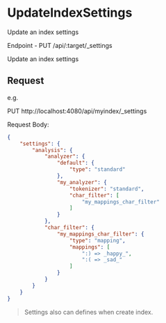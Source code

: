 # UpdateIndexSettings

Update an index settings

Endpoint - PUT /api/:target/_settings

Update an index settings

## Request

e.g.

PUT http://localhost:4080/api/myindex/_settings

Request Body: 

```json
{
    "settings": {
        "analysis": {
            "analyzer": {
                "default": {
                    "type": "standard"
                },
                "my_analyzer": {
                    "tokenizer": "standard",
                    "char_filter": [
                        "my_mappings_char_filter"
                    ]
                }
            },
            "char_filter": {
                "my_mappings_char_filter": {
                    "type": "mapping",
                    "mappings": [
                        ":) => _happy_",
                        ":( => _sad_"
                    ]
                }
            }
        }
    }
}
```

> Settings also can defines when create index.
